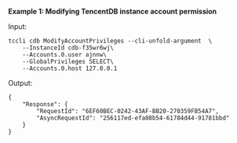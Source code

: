 **Example 1: Modifying TencentDB instance account permission**



Input: 

```
tccli cdb ModifyAccountPrivileges --cli-unfold-argument  \
    --InstanceId cdb-f35wr6wj\
    --Accounts.0.user ajnnw\
    --GlobalPrivileges SELECT\
    --Accounts.0.host 127.0.0.1
```

Output: 
```
{
    "Response": {
        "RequestId": "6EF60BEC-0242-43AF-BB20-270359FB54A7",
        "AsyncRequestId": "256117ed-efa08b54-61784d44-91781bbd"
    }
}
```

